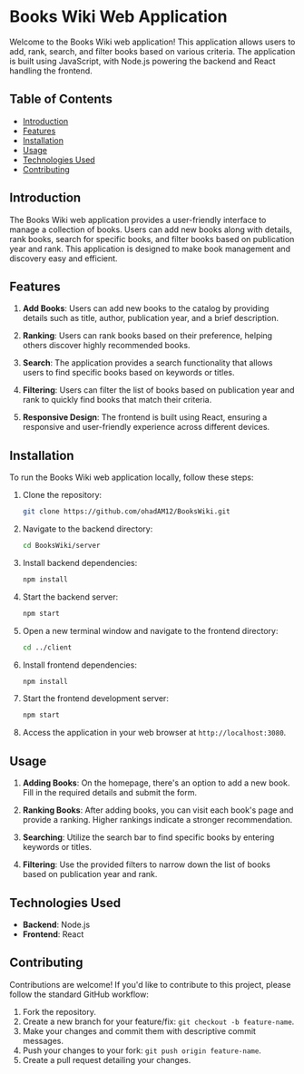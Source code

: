 # Books Wiki Web Application

Welcome to the Books Wiki web application! This application allows users to add, rank, search, and filter books based on various criteria. The application is built using JavaScript, with Node.js powering the backend and React handling the frontend.

## Table of Contents

- [Introduction](#introduction)
- [Features](#features)
- [Installation](#installation)
- [Usage](#usage)
- [Technologies Used](#technologies-used)
- [Contributing](#contributing)


## Introduction

The Books Wiki web application provides a user-friendly interface to manage a collection of books. Users can add new books along with details, rank books, search for specific books, and filter books based on publication year and rank. This application is designed to make book management and discovery easy and efficient.

## Features

1. **Add Books**: Users can add new books to the catalog by providing details such as title, author, publication year, and a brief description.

2. **Ranking**: Users can rank books based on their preference, helping others discover highly recommended books.

3. **Search**: The application provides a search functionality that allows users to find specific books based on keywords or titles.

4. **Filtering**: Users can filter the list of books based on publication year and rank to quickly find books that match their criteria.

5. **Responsive Design**: The frontend is built using React, ensuring a responsive and user-friendly experience across different devices.

## Installation

To run the Books Wiki web application locally, follow these steps:

1. Clone the repository:
   ```sh
   git clone https://github.com/ohadAM12/BooksWiki.git
   ```

2. Navigate to the backend directory:
   ```sh
   cd BooksWiki/server
   ```

3. Install backend dependencies:
   ```sh
   npm install
   ```

4. Start the backend server:
   ```sh
   npm start
   ```

5. Open a new terminal window and navigate to the frontend directory:
   ```sh
   cd ../client
   ```

6. Install frontend dependencies:
   ```sh
   npm install
   ```

7. Start the frontend development server:
   ```sh
   npm start
   ```

8. Access the application in your web browser at `http://localhost:3080`.

## Usage

1. **Adding Books**: On the homepage, there's an option to add a new book. Fill in the required details and submit the form.

2. **Ranking Books**: After adding books, you can visit each book's page and provide a ranking. Higher rankings indicate a stronger recommendation.

3. **Searching**: Utilize the search bar to find specific books by entering keywords or titles.

4. **Filtering**: Use the provided filters to narrow down the list of books based on publication year and rank.

## Technologies Used

- **Backend**: Node.js
- **Frontend**: React

## Contributing

Contributions are welcome! If you'd like to contribute to this project, please follow the standard GitHub workflow:

1. Fork the repository.
2. Create a new branch for your feature/fix: `git checkout -b feature-name`.
3. Make your changes and commit them with descriptive commit messages.
4. Push your changes to your fork: `git push origin feature-name`.
5. Create a pull request detailing your changes.
